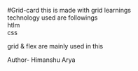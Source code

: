 #Grid-card
this is made with grid learnings <br>
technology used are followings <br>
htlm <br>
css <br>

grid & flex are mainly used in this<br>

Author- Himanshu Arya